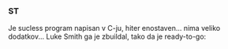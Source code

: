 ### ST

Je sucless program napisan v C-ju, hiter enostaven... nima veliko dodatkov... Luke Smith ga je zbuildal, tako da je ready-to-go:  


